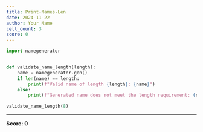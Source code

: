 ```yaml
---
title: Print-Names-Len
date: 2024-11-22
author: Your Name
cell_count: 3
score: 0
---
```


```python
import namegenerator



```


```python
def validate_name_length(length):
    name = namegenerator.gen()
    if len(name) == length:
        print(f"Valid name of length {length}: {name}")
    else:
        print(f"Generated name does not meet the length requirement: {name}")


```


```python
validate_name_length(8)
```


---
**Score: 0**

